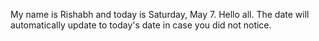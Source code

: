 My name is Rishabh and today is Saturday, May 7. Hello all. The date will automatically update to today's date in case you did not notice.
